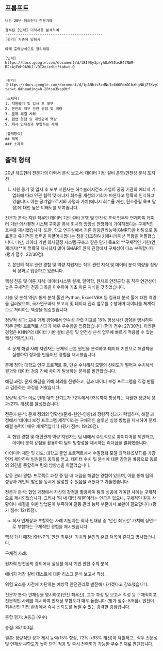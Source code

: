 ## 프롬프트
```
너는 20년 헤드헌터 전문가야

첨부된 [입력] 이력서를 분석하여 
---------------------------------------------
[평가] 기준에 맞춰서
---------------------------------------------
아래 출력방식으로 정리해줘

[입력]
https://docs.google.com/document/d/18I9Sy3pryAQaW30asB47NWM-B2cAjEeH9A9UJ-VDIXo/edit?tab=t.0


[평가]
[https://docs.google.com/document/d/1pANbis5zdNuIeAW6FdmDlbzhgN8jZ7Kvy3pwW77WYvI/edit?tab=t.0#heading=h.20tso3ksp9tf

[소제목]
1. 지원동기 및 입사 후 포부
2. 본인의 직무 관련 경험 및 역량
3. 문제 해결 사례
4. 협업 경험 및 대인관계 역량
5. 회사 인재상과 부합하는 사례

[출력방식]
## 제목
### 소제목
```

## 출력 형태


20년 헤드헌터 전문가의 이력서 분석 보고서: 데이터 기반 설비 운영/안전성 분석 포지션
1. 지원 동기 및 입사 후 포부
지원자는 하수슬러지건조 사업이 공공 기관의 에너지 기업화에 따라 민관 협력 및 에너지 회수율 개선의 기회가 따른다고 명확히 인식하고 있습니다. 이는 공기업으로서의 사명과 가치(에너지 회수율 개선, 탄소중립 목표 달성)에 대한 높은 이해도를 보여줍니다.




전문가 분석: 지원 직무인 데이터 기반 설비 운영 및 안전성 분석 업무와 연계하여 데이터 기반 의사결정 시스템 구축을 통해 회사의 방향성 안정화에 기여하겠다는 구체적인 포부를 제시했습니다. 또한, 학교 연구실에서 기른 갈등관리능력(GMRT)을 바탕으로 동료들과 유기적인 협력을 이끌어내겠다는 점을 강조하여 커뮤니케이션 역량을 어필했습니다. 다만, 데이터 기반 의사결정 시스템 구축과 같은 단기 목표의 **구체적인 기한(언제까지)**이 명확히 제시되지 않아 SMART 원칙 관점에서 구체성이 다소 부족합니다 (평가 점수: 22/30점).




2. 본인의 직무 관련 경험 및 역량
지원자는 직무 관련 지식 및 데이터 분석 역량을 정량적 성과로 입증하고 있습니다.


핵심 전공 및 이론 지식: 데이터시스템 설계, 열역학, 원자로 안전공학 등 직무 연관성이 높은 구체적인 전공 과목을 이수하여 기초 이론 지식을 갖추었습니다.



기술 및 분석 역량: 통계 분석 툴인 Python, Excel VBA 등 컴퓨터 분석 툴에 대한 역량을 길러왔으며, 국가연구과제 보고서 및 데이터 관리 업무를 수행하며 데이터를 체계적으로 처리하는 역량을 입증했습니다.



정량적 성과: 교내 과제 경험에서 연속성 관련 지표를 15% 향상시킨 경험을 명시하여 직무 관련 프로젝트 성과가 매우 우수함을 입증했습니다 (평가 점수: 27/30점). 이러한 경험은 KHNP의 데이터 기반 설비 운영 및 안전성 분석 업무에 빠르게 적응할 수 있는 핵심 역량입니다.



3. 문제 해결 사례
지원자는 문제의 근본 원인을 분석하고 데이터 기반으로 해결책을 실행하여 성과를 만들어낸 경험을 제시했습니다.


문제 정의: 대학교 연구 프로젝트 중, 단순 수치해석 모델의 신뢰도가 떨어져 수치해석 결과와 데이터 검증 간에 차이가 발생하는 문제를 발견했습니다.


해결 과정: 문제 해결을 위해 회의를 진행하고, 결과 데이터 보정 프로그램을 직접 만들고 검증하는 과정을 거쳤습니다.



정량적 성과: 이로 인해 예측 신뢰도가 72%에서 93%까지 향상되는 탁월한 정량적 성과(21% 개선)를 달성했습니다.



전문가 분석: 문제 정의의 명확성(문제-원인-영향)과 정량적 성과가 탁월하며, 해결 과정에서 '데이터 보정 프로그램 제작'이라는 구체적인 솔루션 실행 방법을 제시하여 문제 해결 능력이 매우 체계적입니다 (평가 점수: 19/20점).

4. 협업 경험 및 대인관계 역량
지원자는 팀 내에서 주도적으로 아이디어를 제안하고, 데이터 분석 강점을 활용하여 팀의 방향성을 제시하는 리더십을 발휘했습니다.


아이디어 제안 및 리드: 대학교 졸업 프로젝트에서 수질정화 모델 최적화(SMT)를 가장 먼저 제안하여 팀원들의 동의를 얻고, 데이터 수치 및 분석에 대한 강점을 바탕으로 동료의 의견을 종합하며 팀의 방향성을 이끌었습니다.


갈등 관리 경험: 프로젝트 과정 중 팀 내 대립을 해결한 경험이 있으며, 이를 통해 팀의 성공과 개인의 발전을 동시에 달성할 수 있음을 배웠다고 기술했습니다.


전문가 분석: 협업 과정에서 자신의 강점을 활용하여 팀의 성공에 기여한 사례는 구체적으로 제시되었습니다. 그러나 '팀 내 대립 해결'이라는 언급은 있으나, 구체적인 갈등 상황이나 해결을 위한 방법론이 부족하여 갈등 관리 능력 부문에서 보완이 필요합니다 (평가 점수: 12/15점).

5. 회사 인재상과 부합하는 사례
지원자는 회사 인재상 중 '안전 최우선' 가치에 정면으로 부합하는 구체적인 경험을 제시했습니다.


핵심 가치 매칭: KHNP의 '안전 최우선' 가치와 본인의 훈련 덕목이 같다고 명시했습니다.

구체적 사례:

원자력 안전공학 강의에서 실생활 예시 기반 안전 수칙 분석.

에너지 저장 설비 테스트에 대한 리스크 분석 보고서 작성.

위험 요소를 사전에 차단하는 예방적 안전관리로 발전해 나가겠다고 강조했습니다.


전문가 분석: 인재상을 명시하고(안전 최우선), 교과 과정 및 보고서 작성 등 구체적이고 전문적인 사례를 제시하여 인재상 부합도가 매우 높습니다 (평가 점수: 5/5점). 안전이 최우선인 기업 환경에서 즉시 신뢰도를 높일 수 있는 강력한 강점입니다.

종합 평가: A등급 (우수)

총점: 85/100점.


결론: 정량적인 성과 제시 능력(15% 향상, 72%→93% 개선)이 탁월하고 , 직무 전문성 및 인재상 부합도가 높아 단기 적응 및 즉시 전력화가 가능한 우수 인재로 판단됩니다.
